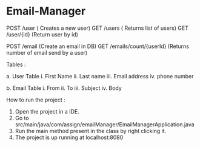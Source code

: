# Email-Manager

POST /user    ( Creates a new user)
GET  /users   ( Returns list of users)
GET  /user/{id} (Return user by id)

POST /email    (Create an email in DB)
GET  /emails/count/{userId} (Returns number of email send by a user)

Tables : 

a. User Table
		i. First Name
		ii. Last name
		iii. Email address
		iv. phone number

b. Email Table
		i. From
		ii. To
		iii. Subject 
		iv. Body
    
How to run the project : 
1. Open the project in a IDE.
2. Go to src/main/java/com/assign/emailManager/EmailManagerApplication.java
3. Run the main method present in the class by right clicking it.
4. The project is up running at localhost:8080
